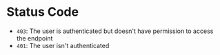 # Status Code

-   `403`: The user is authenticated but doesn't have permission to access the endpoint
-   `401`: The user isn't authenticated
